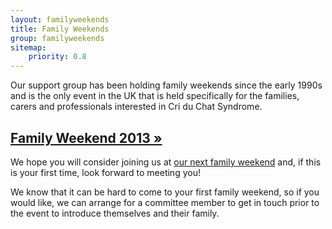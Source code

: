 ```yaml
---
layout: familyweekends
title: Family Weekends
group: familyweekends
sitemap:
    priority: 0.8
---
```


Our support group has been holding family weekends since the early 1990s and is the only event in the UK that is held specifically for the families, carers and professionals interested in Cri du Chat Syndrome.

## [Family Weekend 2013 &raquo;](2013/index.html)

We hope you will consider joining us at [our next family weekend](2013/index.html) and, if this is your first time, look forward to meeting you!

We know that it can be hard to come to your first family weekend, so if you would like, we can arrange for a committee member to get in touch prior to the event to introduce themselves and their family.


